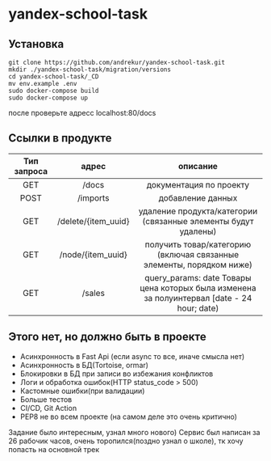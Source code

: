# yandex-school-task
## Установка
```
git clone https://github.com/andrekur/yandex-school-task.git
mkdir ./yandex-school-task/migration/versions
cd yandex-school-task/_CD
mv env.example .env
sudo docker-compose build
sudo docker-compose up
```
после проверьте адресс localhost:80/docs
## Ссылки в продукте

Тип запроса | адрес | описание 
:-----:| :--------: | :---: 
GET |/docs  | документация по проекту 
POST |/imports | добавление данных 
GET |/delete/{item_uuid} | удаление продукта/категории (связанные элементы будут удалены)
GET |/node/{item_uuid} | получить товар/категорию (включая связанные элементы, порядком ниже)
GET |/sales | query_params: date Товары цена которых была изменена за полуинтервал [date - 24 hour; date)


## Этого нет, но должно быть в проекте

- Асинхронность в Fast Api (если async то все, иначе смысла нет)
- Асинхронность в БД(Tortoise, ormar)
- Блокировки в БД при записи во избежания конфликтов
- Логи и обработка ошибок(HTTP status_code > 500)
- Кастомные ошибки(при валидации)
- Больше тестов
- CI/CD, Git Action
- PEP8 не во всем проекте (на самом деле это очень критично)

Задание было интересным, узнал много нового)
Сервис был написан за 26 рабочик часов, очень торопился(поздно узнал о школе), тк хочу попасть на основной трек
